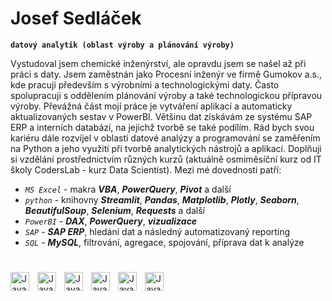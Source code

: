 # Josef Sedláček
**`datový analytik (oblast výroby a plánování výroby)`**  

Vystudoval jsem chemické inženýrství, ale opravdu jsem se našel až při práci s daty. Jsem zaměstnán jako Procesní inženýr ve firmě Gumokov a.s., kde pracuji především s výrobními a technologickými daty. Často spolupracuji s oddělením plánování výroby a také technologickou přípravou výroby. Převážná část mojí práce je vytváření aplikací a automaticky aktualizovaných sestav v PowerBI. Většinu dat získávám ze systému SAP ERP a interních databází, na jejichž tvorbě se také podílím. Rád bych svou kariéru dále rozvíjel v oblasti datové analýzy a programování se zaměřením na Python a jeho využití při tvorbě analytických nástrojů a aplikací. Doplňuji si vzdělání prostřednictvím různých kurzů (aktuálně osmiměsíční kurz od IT školy CodersLab - kurz Data Scientist). Mezi mé dovednosti patří:
- *`MS Excel`* - makra ***VBA***, ***PowerQuery***, ***Pivot*** a další
- *`python`* - knihovny ***Streamlit***, ***Pandas***, ***Matplotlib***, ***Plotly***, ***Seaborn***, ***BeautifulSoup***, ***Selenium***, ***Requests*** a další
- *`PowerBI`* - ***DAX***, ***PowerQuery***, ***vizualizace***
- *`SAP`* - ***SAP ERP***, hledání dat a následný automatizovaný reporting
- *`SQL`* - ***MySQL***, filtrování, agregace, spojování, příprava dat k analýze

#

<img align="left" alt="Java" width="30px" style="padding-right:10px;" src="https://cdn.jsdelivr.net/gh/devicons/devicon@latest/icons/python/python-original.svg" />
<img align="left" alt="Java" width="30px" style="padding-right:10px;" src="https://cdn.jsdelivr.net/gh/devicons/devicon@latest/icons/spyder/spyder-original.svg" />
<img align="left" alt="Java" width="30px" style="padding-right:10px;" src="https://cdn.jsdelivr.net/gh/devicons/devicon@latest/icons/visualstudio/visualstudio-original.svg" />
<img align="left" alt="Java" width="30px" style="padding-right:10px;" src="https://cdn.jsdelivr.net/gh/devicons/devicon@latest/icons/anaconda/anaconda-original.svg" />
<img align="left" alt="Java" width="30px" style="padding-right:10px;" src="https://cdn.jsdelivr.net/gh/devicons/devicon@latest/icons/mysql/mysql-original.svg" />
<img align="left" alt="Java" width="30px" style="padding-right:10px;" src="https://cdn.jsdelivr.net/gh/devicons/devicon@latest/icons/microsoftsqlserver/microsoftsqlserver-original.svg" />
